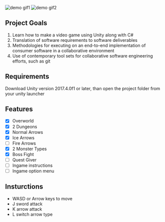 ![demo gif1](ezgif-2-81c767a3c833.gif)
![demo gif2](ezgif-2-2062d55724cf.gif)

## Project Goals
1. Learn how to make a video game using Unity along with C#
2. Translation of software requirements to software deliverables
3. Methodologies for executing on an end-to-end implementation of consumer software in a collaborative environment
4. Use of contemporary tool sets for collaborative software engineering efforts, such as git

## Requirements
Download Unity version 2017.4.0f1 or later, than open the project folder from your unity launcher

## Features
- [x] Overworld
- [x] 2 Dungeons
- [x] Normal Arrows
- [x] Ice Arrows
- [ ] Fire Arrows
- [x] 2 Monster Types
- [x] Boss Fight
- [ ] Quest Giver
- [ ] Ingame instructions
- [ ] Ingame option menu

## Insturctions
- WASD or Arrow keys to move
- J sword attack
- K arrow attack
- L switch arrow type
